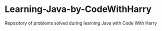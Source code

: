 # Learning-Java-by-CodeWithHarry
Repository of problems solved during learning Java with Code With Harry
